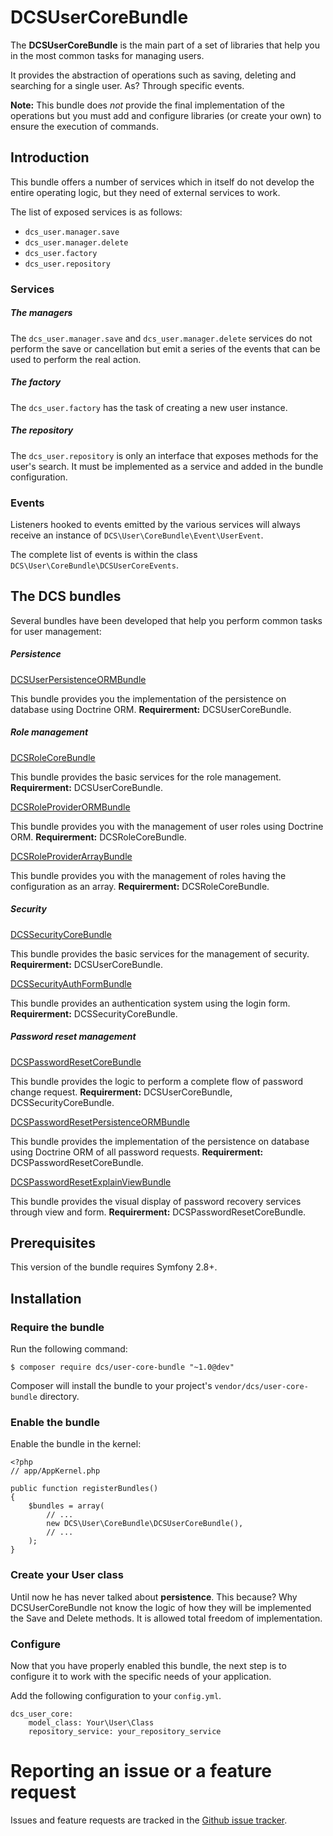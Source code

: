 # DCSUserCoreBundle

The **DCSUserCoreBundle** is the main part of a set of libraries that help you in the most common 
tasks for managing users.

It provides the abstraction of operations such as saving, deleting and searching for a single user. 
As? Through specific events.

**Note:** This bundle does *not* provide the final implementation of the operations but you must add and configure libraries (or create your own) to ensure the execution of commands.

## Introduction

This bundle offers a number of services which in itself do not develop the entire operating logic, but they need of external services to work.

The list of exposed services is as follows:

* `dcs_user.manager.save`
* `dcs_user.manager.delete`
* `dcs_user.factory`
* `dcs_user.repository`

### Services

##### The managers

The `dcs_user.manager.save` and `dcs_user.manager.delete` services do not perform the save or cancellation but emit a series of the events that can be used to perform the real action.

##### The factory

The `dcs_user.factory` has the task of creating a new user instance.

##### The repository

The `dcs_user.repository` is only an interface that exposes methods for the user's search. It must be implemented as a service and added in the bundle configuration.

### Events

Listeners hooked to events emitted by the various services will always receive an instance of `DCS\User\CoreBundle\Event\UserEvent`.

The complete list of events is within the class `DCS\User\CoreBundle\DCSUserCoreEvents`.

## The DCS bundles

Several bundles have been developed that help you perform common tasks for user management:

##### Persistence

[DCSUserPersistenceORMBundle](https://github.com/damianociarla/DCSUserPersistenceORMBundle) 

This bundle provides you the implementation of the persistence on database using Doctrine ORM. **Requirerment:** DCSUserCoreBundle.

##### Role management

[DCSRoleCoreBundle](https://github.com/damianociarla/DCSRoleCoreBundle) 

This bundle provides the basic services for the role management. **Requirerment:** DCSUserCoreBundle.

[DCSRoleProviderORMBundle](https://github.com/damianociarla/DCSRoleProviderORMBundle) 

This bundle provides you with the management of user roles using Doctrine ORM. **Requirerment:** DCSRoleCoreBundle.

[DCSRoleProviderArrayBundle](https://github.com/damianociarla/DCSRoleProviderArrayBundle) 

This bundle provides you with the management of roles having the configuration as an array. **Requirerment:** DCSRoleCoreBundle.

##### Security

[DCSSecurityCoreBundle](https://github.com/damianociarla/DCSSecurityCoreBundle) 

This bundle provides the basic services for the management of security. **Requirerment:** DCSUserCoreBundle.

[DCSSecurityAuthFormBundle](https://github.com/damianociarla/DCSSecurityAuthFormBundle) 

This bundle provides an authentication system using the login form. **Requirerment:** DCSSecurityCoreBundle.

##### Password reset management

[DCSPasswordResetCoreBundle](https://github.com/damianociarla/DCSPasswordResetCoreBundle) 

This bundle provides the logic to perform a complete flow of password change request. **Requirerment:** DCSUserCoreBundle, DCSSecurityCoreBundle.

[DCSPasswordResetPersistenceORMBundle](https://github.com/damianociarla/DCSPasswordResetPersistenceORMBundle) 

This bundle provides the implementation of the persistence on database using Doctrine ORM of all password requests. **Requirerment:** DCSPasswordResetCoreBundle.

[DCSPasswordResetExplainViewBundle](https://github.com/damianociarla/DCSPasswordResetExplainViewBundle) 

This bundle provides the visual display of password recovery services through view and form. **Requirerment:** DCSPasswordResetCoreBundle.

## Prerequisites

This version of the bundle requires Symfony 2.8+.

## Installation

### Require the bundle

Run the following command:

	$ composer require dcs/user-core-bundle "~1.0@dev"

Composer will install the bundle to your project's `vendor/dcs/user-core-bundle` directory.

### Enable the bundle

Enable the bundle in the kernel:

	<?php
	// app/AppKernel.php

	public function registerBundles()
	{
		$bundles = array(
			// ...
			new DCS\User\CoreBundle\DCSUserCoreBundle(),
			// ...
		);
	}

### Create your User class

Until now he has never talked about **persistence**. This because? Why DCSUserCoreBundle not know the logic of how they will be implemented the Save and Delete methods. It is allowed total freedom of implementation.

### Configure

Now that you have properly enabled this bundle, the next step is to configure it to work with the specific needs of your application.

Add the following configuration to your `config.yml`.

	dcs_user_core:
        model_class: Your\User\Class
        repository_service: your_repository_service

# Reporting an issue or a feature request

Issues and feature requests are tracked in the [Github issue tracker](https://github.com/damianociarla/DCSUserCoreBundle/issues).